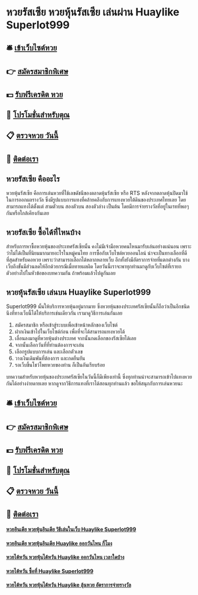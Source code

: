 # หวยรัสเซีย หวยหุ้นรัสเซีย เล่นผ่าน Huaylike Superlot999

## 🛎 [เข้าเว็บไซต์หวย](https://bit.ly/3qNRwyV)
## 👉 [สมัครสมาชิกพิเศษ](https://bit.ly/3qNRwyV)
## 💵 [รับฟรีเครดิต หวย](https://bit.ly/3eUifXO)
## 👑 [โปรโมชั่นสำหรับตุณ](https://bit.ly/3eUifXO)
## 📋 [ตรวจหวย วันนี้](https://bit.ly/3eUifXO)
## 📱 [ติดต่อเรา](https://bit.ly/3eUifXO)

## หวยรัสเซีย คืออะไร
หวยหุ้นรัสเซีย คือการเล่นหวยที่ใช้เลขดัชนีของตลาดหุ้นรัสเซีย หรือ RTS หลังจากตลาดหุ้นปิดมาใช้ในการออกผลรางวัล ซึ่งมีรูปแบบการแทงที่คล้ายคลึงกับการแทงหวยใต้ดินของประเทศไทยเลย โดยสามารถแทงได้ตั้งแต่ สามตัวบน สองตัวบน สองตัวล่าง เป็นต้น โดยมีการจ่ายรางวัลที่อยู่ในเรทที่พอๆกันหรือใกล้เคียงกันเลย

## หวยรัสเซีย ซื้อได้ที่ไหนบ้าง
สำหรับการหาซื้อหวยหุ้นของประเทศรัสเซียนั้น คงไม่มีเจ้ามือหวยคนไหนมารับเล่นอย่างแน่นอน เพราะว่าไม่ได้เป็นที่นิยมมากมายอะไรในหมู่คนไทย การซื้อกับเว็บไซต์หวยออนไลน์ น่าจะเป็นทางเลือกที่ดีที่สุดสำหรับคอหวย เพราะว่าสามารถเลือกได้หลากหลายเว็บ อีกทั้งยังมีอัตราการจ่ายที่แตกต่างกัน บางเว็บถึงขั้นมีส่วนลดให้อีกด้วยกรณีเมื่อทายผลผิด โดยวันนี้เราจะพาทุกท่านมาดูกับเว็บไซต์ที่เรายกตัวอย่างไปในหัวข้อของบทความกัน ถ้าพร้อมแล้วไปดูกันเลย

## หวยหุ้นรัสเซีย เล่นบน Huaylike Superlot999
Superlot999 นั้นให้บริการหวยหุ้นอยู่มากมาย ซึ่งหวยหุ้นของประเทศรัสเซียนั้นก็ถือว่าเป็นอีกชนิดนึงที่ทางเว็บนี้ได้ให้บริการเช่นเดียวกัน เรามาดูวิธีการเล่นกันเลย
1. สมัครสมาชิก หรือเข้าสู่ระบบเพื่อเข้าหน้าหลักของเว็บไซต์
2. ฝากเงินเข้าไปในเว็บไซต์ก่อน เพื่อที่จะได้สามารถแทงหวยได้
3. เลื่อนลงมาดูที่หวยหุ้นต่างประเทศ จากนั้นกดเลือกของรัสเซียได้เลย
4. จากนั้นเลือกวันที่ที่ท่านต้องการจะเล่น
5. เลือกรูปแบบการเล่น และเลือกตัวเลข
6. วางเงินเดิมพันที่ต้องการ และกดยืนยัน
7. รอเว็บขึ้นโชว์โพยหวยของท่าน ก็เป็นอันเรียบร้อย

บทความสำหรับหวยหุ้นของประเทศรัสเซียในวันนี้ก็มีเพียงเท่านี้ ซึ่งทุกท่านน่าจะสามารถเข้าไปแทงหวยกันได้อย่างง่ายดายเลย หากดูจากวิธีการแทงที่เราได้สอนทุกท่านแล้ว ขอให้สนุกกับการเล่นหวยนะ

## 🛎 [เข้าเว็บไซต์หวย](https://bit.ly/3qNRwyV)
## 👉 [สมัครสมาชิกพิเศษ](https://bit.ly/3qNRwyV)
## 💵 [รับฟรีเครดิต หวย](https://bit.ly/3eUifXO)
## 👑 [โปรโมชั่นสำหรับตุณ](https://bit.ly/3eUifXO)
## 📋 [ตรวจหวย วันนี้](https://bit.ly/3eUifXO)
## 📱 [ติดต่อเรา](https://bit.ly/3eUifXO)

#### [หวยอินเดีย หวยหุ้นอินเดีย วิธีเล่นในเว็บ Huaylike Superlot999](https://atom.io/themes/หวยอินเดีย%20หวยหุ้นอินเดีย%20วิธีเล่นในเว็บ%20Huaylike%20Superlot999)
#### [หวยอินเดีย หวยหุ้นอินเดีย Huaylike ออกวันไหน กี่โมง](https://atom.io/themes/หวยอินเดีย%20หวยหุ้นอินเดีย%20Huaylike%20ออกวันไหน%20กี่โมง)
#### [หวยไต้หวัน หวยหุ้นไต้หวัน Huaylike ออกวันไหน เวลาใดบ้าง](https://atom.io/themes/หวยไต้หวัน%20หวยหุ้นไต้หวัน%20Huaylike%20ออกวันไหน%20เวลาใดบ้าง)
#### [หวยไต้หวัน ซื้อที่ Huaylike Superlot999](https://atom.io/themes/หวยไต้หวัน%20ซื้อที่%20Huaylike%20Superlot999)
#### [หวยไต้หวัน หวยหุ้นไต้หวัน Huaylike ลุ้นหวย อัตราการจ่ายรางวัล](https://atom.io/themes/หวยไต้หวัน%20หวยหุ้นไต้หวัน%20Huaylike%20ลุ้นหวย%20อัตราการจ่ายรางวัล)